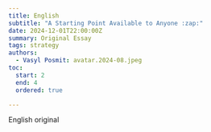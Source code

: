 ```yaml
---
title: English
subtitle: "A Starting Point Available to Anyone :zap:"
date: 2024-12-01T22:00:00Z
summary: Original Essay
tags: strategy
authors:
  - Vasyl Posmit: avatar.2024-08.jpeg
toc:
  start: 2
  end: 4
  ordered: true

---
```


English original